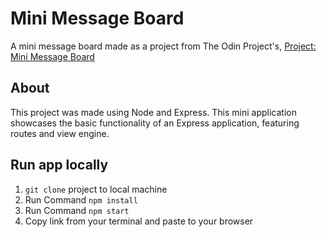 # Mini Message Board
A mini message board made as a project from The Odin Project's, [Project: Mini Message Board](https://www.theodinproject.com/courses/nodejs/lessons/mini-message-board)

## About
This project was made using Node and Express. This mini application showcases the basic functionality of an Express application, featuring routes and view engine.

## Run app locally 
1. `git clone` project to local machine
2. Run Command `npm install`
3. Run Command `npm start`
4. Copy link from your terminal and paste to your browser

